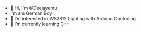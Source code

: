 - 👋 Hi, I’m @Deejayemu
- I'm am German Boy
- 👀 I’m interested in WS2812 Lighting with Arduino Controling
- 🌱 I’m currently learning C++


<!---
Deejayemu/Deejayemu is a ✨ special ✨ repository because its `README.md` (this file) appears on your GitHub profile.
You can click the Preview link to take a look at your changes.
--->
